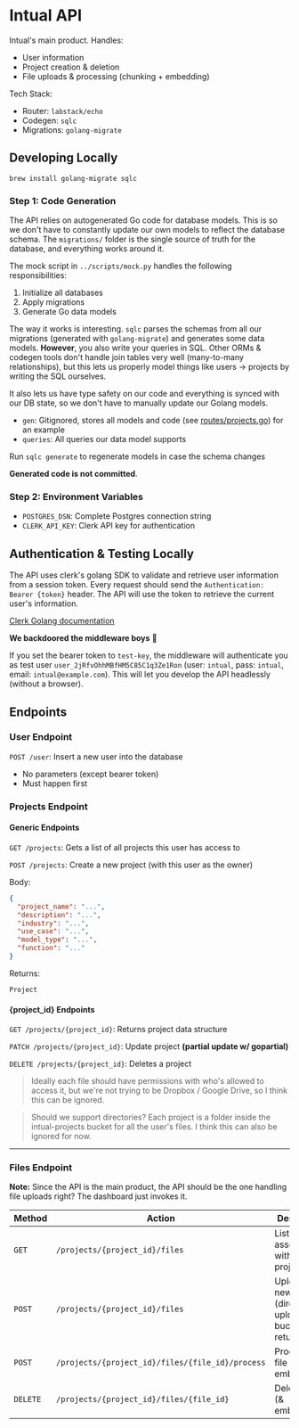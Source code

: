 # Intual API

Intual's main product. Handles:

- User information
- Project creation & deletion
- File uploads & processing (chunking + embedding)

Tech Stack:

- Router: `labstack/echo`
- Codegen: `sqlc`
- Migrations: `golang-migrate`

## Developing Locally

`brew install golang-migrate sqlc`

### Step 1: Code Generation

The API relies on autogenerated Go code for database models. This is so we don't have to constantly update our own models to reflect the database schema. The `migrations/` folder is the single source of truth for the database, and everything works around it.

The mock script in `../scripts/mock.py` handles the following responsibilities:

1. Initialize all databases
2. Apply migrations
3. Generate Go data models

The way it works is interesting. `sqlc` parses the schemas from all our migrations (generated with `golang-migrate`) and generates some data models. **However**, you also write your queries in SQL. Other ORMs & codegen tools don't handle join tables very well (many-to-many relationships), but this lets us properly model things like users -> projects by writing the SQL ourselves.

It also lets us have type safety on our code and everything is synced with our DB state, so we don't have to manually update our Golang models.

- `gen`: Gitignored, stores all models and code (see [routes/projects.go](routes/projects.go)) for an example
- `queries`: All queries our data model supports

Run `sqlc generate` to regenerate models in case the schema changes

**Generated code is not committed**.

### Step 2: Environment Variables

- `POSTGRES_DSN`: Complete Postgres connection string
- `CLERK_API_KEY`: Clerk API key for authentication

## Authentication & Testing Locally

The API uses clerk's golang SDK to validate and retrieve user information from a session token. Every request should send the `Authentication: Bearer {token}` header. The API will use the token to retrieve the current user's information.

[Clerk Golang documentation](https://clerk.com/docs/backend-requests/handling/go)

**We backdoored the middleware boys** 🦀

If you set the bearer token to `test-key`, the middleware will authenticate you as test user `user_2jRfvOhhMBfHM5C85C1q3Ze1Ron` (user: `intual`, pass: `intual`, email: `intual@example.com`). This will let you develop the API headlessly (without a browser).

## Endpoints

### User Endpoint

`POST /user`: Insert a new user into the database

- No parameters (except bearer token)
- Must happen first

### Projects Endpoint

#### Generic Endpoints

`GET /projects`: Gets a list of all projects this user has access to

`POST /projects`: Create a new project (with this user as the owner)

Body:

```json
{
  "project_name": "...",
  "description": "...",
  "industry": "...",
  "use_case": "...",
  "model_type": "...",
  "function": "..."
}
```

Returns:

`Project`

#### {project_id} Endpoints

`GET /projects/{project_id}`: Returns project data structure

`PATCH /projects/{project_id}`: Update project **(partial update w/ gopartial)**

`DELETE /projects/{project_id}`: Deletes a project

> Ideally each file should have permissions with who's allowed to access it, but we're not trying to be Dropbox / Google Drive, so I think this can be ignored.

> Should we support directories? Each project is a folder inside the intual-projects bucket for all the user's files. I think this can also be ignored for now.

<hr />

### Files Endpoint

**Note:** Since the API is the main product, the API should be the one handling file uploads right? The dashboard just invokes it.

| Method   | Action                                           | Description                                                |
| -------- | ------------------------------------------------ | ---------------------------------------------------------- |
| `GET`    | `/projects/{project_id}/files`                   | List all files associated with the project                 |
| `POST`   | `/projects/{project_id}/files`                   | Upload a new file (directly upload to bucket), returns key |
| `POST`   | `/projects/{project_id}/files/{file_id}/process` | Process a file (chunk & embed)                             |
| `DELETE` | `/projects/{project_id}/files/{file_id}`         | Delete a file (& embeddings)                               |

